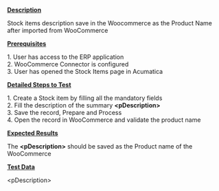 
<p><u><strong>Description</strong></u></p>
<p>Stock items description save in the Woocommerce as the Product Name after imported from WooCommerce</p>
<p><u><strong>Prerequisites</strong></u></p>
<p>1. User has access to the ERP application<br />2. WooCommerce Connector is configured<br />3. User has opened the Stock Items page in Acumatica<u><strong><br /></strong></u></p>
<p><u><strong>Detailed Steps to Test</strong></u></p>
<p>1. Create a Stock item by filling all the mandatory fields<br />2. Fill the description of the summary&nbsp;<strong>&lt;pDescription&gt;</strong><br />3. Save the record, Prepare and Process<br />4. Open the record in WooCommerce and validate the product name</p>
<p><u><strong>Expected Results</strong></u></p>
<p>The&nbsp;<strong>&lt;pDescription&gt;</strong>&nbsp;should be saved as the Product name of the WooCommerce</p>
<p><u><strong>Test Data</strong></u></p>
<p>&lt;pDescription&gt;</p>
